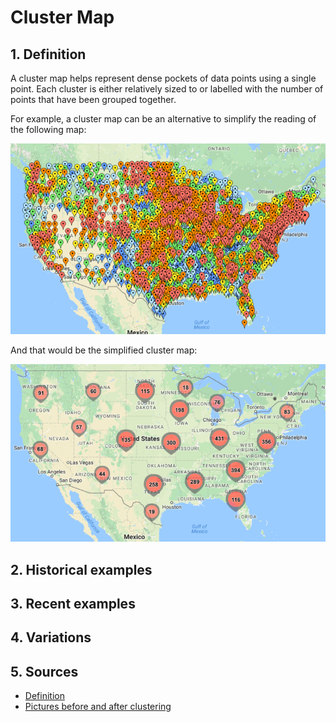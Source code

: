 # Cluster Map

## 1. Definition

A cluster map helps represent dense pockets of data points using a single point. Each cluster is either relatively sized to or labelled with the number of points that have been grouped together.

For example, a cluster map can be an alternative to simplify the reading of the following map:

<img src="img/before.png" alt="before" width="700"/>

And that would be the simplified cluster map:

<img src="img/after.png" alt="after" width="700"/>


## 2. Historical examples



## 3. Recent examples

## 4. Variations

## 5. Sources

* [Definition](https://blog.socialcops.com/academy/resources/7-techniques-to-visualize-geospatial-data/)
* [Pictures before and after clustering](http://blog.batchgeo.com/map-clustering-demo-tutorial/)
